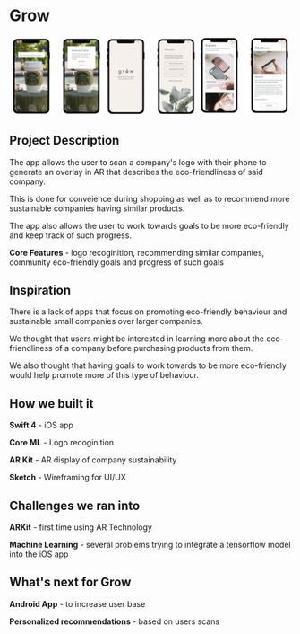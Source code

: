 # Grow

![Grow](/resources/grow-cover.png?raw=true"Grow")

## Project Description

The app allows the user to scan a company's logo with their phone to generate an overlay in AR that describes the eco-friendliness of said company.

This is done for conveience during shopping as well as to recommend more sustainable companies having similar products.

The app also allows the user to work towards goals to be more eco-friendly and keep track of such progress.

**Core Features** - logo recoginition, recommending similar companies, community eco-friendly goals and progress of such goals

## Inspiration 

There is a lack of apps that focus on promoting eco-friendly behaviour and sustainable small companies over larger companies. 

We thought that users might be interested in learning more about the eco-friendliness of a company before purchasing products from them. 

We also thought that having goals to work towards to be more eco-friendly would help promote more of this type of behaviour.

## How we built it

**Swift 4** - iOS app

**Core ML** - Logo recoginition 

**AR Kit** - AR display of company sustainability 

**Sketch** - Wireframing for UI/UX

## Challenges we ran into

**ARKit** - first time using AR Technology

**Machine Learning** - several problems trying to integrate a tensorflow model into the iOS app



## What's next for Grow

**Android App** - to increase user base

**Personalized recommendations** - based on users scans 
